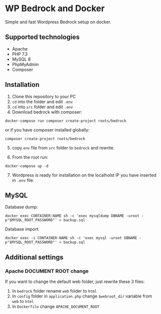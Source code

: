 # WP Bedrock and Docker
Simple and fast Wordpress Bedrock setup on docker.

## Supported technologies
- Apache 
- PHP 7.3
- MySQL 8
- PhpMyAdmin
- Composer

## Installation

1. Clone this repository to your PC
2. `cd` into the folder and edit `.env` 
3. `cd` into  `src` folder and edit `.env`
4. Download bedrock with composer:

```
docker-compose run composer create-project roots/bedrock
````
or if you have composer installed globally:

```
composer create-project roots/bedrock
```

5. copy `env` file from `src` folder to `bedrock` and rewrite. 

6. From the root run:
```
docker-compose up -d
```

7. Wordpress is ready for installation on the localholst IP you have inserted in `.env` file.


## MySQL

Database dump:

```
docker exec CONTAINER-NAME sh -c 'exec mysqldump DBNAME -uroot -p"$MYSQL_ROOT_PASSWORD"' > backup.sql
```

Database import:

```
docker exec -i CONTAINER-NAME sh -c 'exec mysql -uroot DBNAME -p"$MYSQL_ROOT_PASSWORD"' < backup.sql
```

## Additional settings

### Apache DOCUMENT ROOT change

If you want to change the default web folder, just rewrite these 3 files:

1. In `bedrock` folder rename `web` folder to  `html`
2. In `config` folder in `application.php` change `$webroot_dir` variable from `web` to `html`
3. In `Dockerfile` change `APACHE_DOCUMENT_ROOT`


